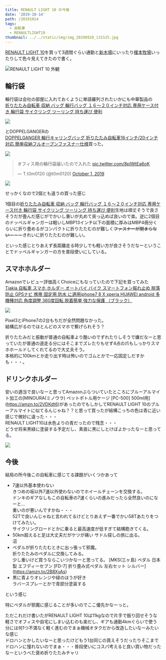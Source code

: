 ```yaml
---
title: RENAULT LIGHT 10 の今後
date: '2019-10-14'
path: /20191014
tags:
  - 自転車
  - RENAULTLIGHT10
thumbnail: ../../static/img/img_20190928_131525.jpg
---
```

[RENAULT LIGHT 10](https://amzn.to/2MBRcyH)を買って3週間ぐらい通勤と[新木場](https://recolog.winterer.app/20190928/)にいったり[榎本牧場](https://recolog.winterer.app/20191007/)いったりして色々見えてきたので書く。

![RENAULT LIGHT 10 外観](/img/img_20190928_131525.jpg)

## 輪行袋

輪行袋は会社の部屋に入れておくように単語羅列されたいかにも中華製品の\
[折りたたみ自転車 収納 バッグ 輪行バッグ １６〜２０インチ対応 専用ケース付き 輪行袋 サイクリング ツーリング 持ち運び 便利](https://amzn.to/2otQyLP)  

<a href="https://www.amazon.co.jp/gp/product/B07CG6WT8R/ref=as_li_ss_il?ie=UTF8&psc=1&linkCode=li2&tag=recolog-22&linkId=1f10ffabdf033ff1be2530464357fe79&language=ja_JP" target="_blank"><img border="0" src="//ws-fe.amazon-adsystem.com/widgets/q?_encoding=UTF8&ASIN=B07CG6WT8R&Format=_SL160_&ID=AsinImage&MarketPlace=JP&ServiceVersion=20070822&WS=1&tag=recolog-22&language=ja_JP" ></a><img src="https://ir-jp.amazon-adsystem.com/e/ir?t=recolog-22&language=ja_JP&l=li2&o=9&a=B07CG6WT8R" width="1" height="1" border="0" alt="" style="border:none !important; margin:0px !important;" />

とDOPPELGANGERの\
[DOPPELGANGER 輪行キャリングバッグ 折りたたみ自転車16インチ/20インチ対応 簡単収納フルオープンファスナー仕様](https://amzn.to/2qaC43P)買った。

<a href="https://www.amazon.co.jp/gp/product/B00LWULFUG/ref=as_li_ss_il?ie=UTF8&psc=1&linkCode=li2&tag=recolog-22&linkId=b8ad1f00db13d790bfa6c6daff8f8ec9&language=ja_JP" target="_blank"><img border="0" src="//ws-fe.amazon-adsystem.com/widgets/q?_encoding=UTF8&ASIN=B00LWULFUG&Format=_SL160_&ID=AsinImage&MarketPlace=JP&ServiceVersion=20070822&WS=1&tag=recolog-22&language=ja_JP" ></a><img src="https://ir-jp.amazon-adsystem.com/e/ir?t=recolog-22&language=ja_JP&l=li2&o=9&a=B00LWULFUG" width="1" height="1" border="0" alt="" style="border:none !important; margin:0px !important;" />

<blockquote class="twitter-tweet"><p lang="ja" dir="ltr">オフィス用の輪行袋届いたので入れた <a href="https://t.co/8pIWtEa6oK">pic.twitter.com/8pIWtEa6oK</a></p>&mdash; T.t0m0120 (@t0m0120) <a href="https://twitter.com/t0m0120/status/1178905319285481472?ref_src=twsrc%5Etfw">October 1, 2019</a></blockquote> <script async src="https://platform.twitter.com/widgets.js" charset="utf-8"></script>

![](/img/img_20191005_152837.jpg)

せっかくなので2個とも違うの買った感じ

1個目の[折りたたみ自転車 収納 バッグ 輪行バッグ １６〜２０インチ対応 専用ケース付き 輪行袋 サイクリング ツーリング 持ち運び 便利](https://amzn.to/2otQyLP)生地は頑丈そうで良さそうだが畳んだ感じがでかいし重いが丸めて突っ込めば良いので楽。逆に2個目のドッペルギャンガーは軽いしMBP13インチ以下の面積に厚みはMBP4冊分くらいに折り畳めるがコンパクトに折りたたむのが難しく~~ファスナーが閉まらない・・・~~きれいに折りたたむのが難しい。

といった感じとりあえず長距離走る時少しでも軽い方が良さそうだなーということでドッペルギャンガーの方を普段使いにしている。

## スマホホルダー

Amazonでレビュー評価高くChoiceにもなっていたので下記を買ってみた\
[Tiakia 自転車 スマホ ホルダー オートバイ バイク スマートフォン振れ止め 脱落防止 GPSナビ 携帯 固定用 防水 に適用iphone7 8 X xperia HUAWEI android 多機種対応 角度調整 360度回転 脱着簡単 強力な保護 （ブラック）](https://amzn.to/2nLSrD8)

<a href="https://www.amazon.co.jp/gp/product/B0725XHND1/ref=as_li_ss_il?ie=UTF8&psc=1&linkCode=li2&tag=recolog-22&linkId=3a34d4c7de5b51ace49fd2208c5a4eb2&language=ja_JP" target="_blank"><img border="0" src="//ws-fe.amazon-adsystem.com/widgets/q?_encoding=UTF8&ASIN=B0725XHND1&Format=_SL160_&ID=AsinImage&MarketPlace=JP&ServiceVersion=20070822&WS=1&tag=recolog-22&language=ja_JP" ></a><img src="https://ir-jp.amazon-adsystem.com/e/ir?t=recolog-22&language=ja_JP&l=li2&o=9&a=B0725XHND1" width="1" height="1" border="0" alt="" style="border:none !important; margin:0px !important;" />

Pixel3とiPhone7の2台もちだが全然問題なかった。\
結構広がるのでほとんどのスマホで繋げられそう？  

折りたたみだと振動が普通の自転車より酷いのでずれたりしそうで嫌だなーと思っていたが普通の道走る分にはそこまでズレたりもせず4点の爪もしっかりスマホホールドしてくれてるので大丈夫そう。\
本格的に100kmとか走り出す時は怖いのでゴムとかで一応固定しだすかも・・・。

## ドリンクホルダー

安いの適当で良いなーと思ってAmazonぶらついていたところにブルーアルマイト加工の[MINOURA(ミノウラ) ペットボトル用ケージ \[PC-500] 500ml用](https://amzn.to/2VDKdt6)があったのでもしかしてRENAULT LIGHT 10のブルーアルマイトに似てるんじゃね？？と思って買ったが結構こっちの色は青に近い感じで微妙に違った・・・\
RENAULT LIGHT10は水色よりの青だったので残念・・・\
どうせ将来黒緑に塗装する予定だし、素直に黒にしとけばよかったなーと思ってる。

<a href="https://www.amazon.co.jp/gp/product/B00B7076K4/ref=as_li_ss_il?ie=UTF8&th=1&linkCode=li2&tag=recolog-22&linkId=06a75a7db06708c3f431d75442331d6c&language=ja_JP" target="_blank"><img border="0" src="//ws-fe.amazon-adsystem.com/widgets/q?_encoding=UTF8&ASIN=B00B7076K4&Format=_SL160_&ID=AsinImage&MarketPlace=JP&ServiceVersion=20070822&WS=1&tag=recolog-22&language=ja_JP" ></a><img src="https://ir-jp.amazon-adsystem.com/e/ir?t=recolog-22&language=ja_JP&l=li2&o=9&a=B00B7076K4" width="1" height="1" border="0" alt="" style="border:none !important; margin:0px !important;" />

## 今後

結局の所今後この自転車に感じてる課題がいくつかあって

* 7速以外基本使わない\
  きつめの坂以外7速以外使わないのでホイールチェーンを交換する。\
  ドンキのギアなしもこの自転車の7速くらいの進みだったら全然良いのになーと...\
  重いのが悪いんですかね・・・\
  52Tで良いんじゃねと言われてるけどとりあえず一番でかい58Tあたりをつけてみたい。\
  サイクリングロードとかに乗ると最高速度が低すぎて結構飽きてくる。
* 50km超えると足は大丈夫だがケツが痛い
  サドル探しの旅に出る。\
  沼
* ペダルが折りたたむときに出っ張って邪魔。\
  折りたたみのペダルに交換してみる。\
  少し重いけど買うならこいつかなーと思ってる。 
  [MKS(三ヶ島) ペダル 日本製 エフディーセブン \[FD-7] 折り畳み式ペダル 左右セット シルバー](https://amzn.to/2B8XyAs)
* 黒に青よりオレンジや緑のほうが好き\
  ラバースプレーとかで青部分塗装する

という感じ

特にペダルが邪魔に感じることが多いのでここ優先かなーっと。

ただこれだけ書いたがRENAULT LIGHT 10は11kgなので片手で振り回せそうな軽さでオフィスや自宅にしまい込むのも楽だし、ギアも通勤4kmぐらいで使う分には何1つ不満なく軽く進むのでまぁ機械オタクだから改造したいなーみたいな感じ\
ドロハンとかしたいなーと思ったけどもう1台同じの買えそうだったりそこまでドロハンに憧れないのでまぁ・・・普段使いにコスパ考えると良い買い物だったなーというべた褒め折りたたみチャリ
